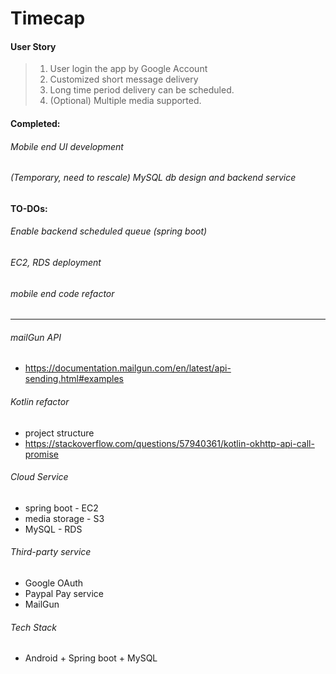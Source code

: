 # Timecap

#### User Story
>1. User login the app by Google Account
>2. Customized short message delivery
>3. Long time period delivery can be scheduled.
>4. (Optional) Multiple media supported.


#### Completed:
###### Mobile end UI development
###### (Temporary, need to rescale) MySQL db design and backend service


#### TO-DOs:
###### Enable backend scheduled queue (spring boot)
###### EC2, RDS deployment
###### mobile end code refactor



-----------


###### mailGun API
- https://documentation.mailgun.com/en/latest/api-sending.html#examples

###### Kotlin refactor
- project structure
- https://stackoverflow.com/questions/57940361/kotlin-okhttp-api-call-promise


###### Cloud Service
- spring boot - EC2
- media storage - S3
- MySQL - RDS


###### Third-party service
- Google OAuth
- Paypal Pay service
- MailGun

###### Tech Stack
- Android + Spring boot + MySQL